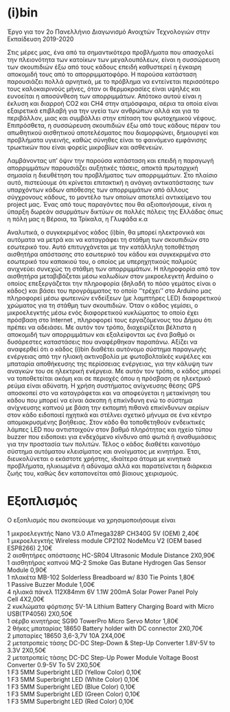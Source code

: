 # (i)bin

Έργο για τον 2ο Πανελλήνιο Διαγωνισμό Ανοιχτών Τεχνολογιών στην Εκπαίδευση 2019-2020

Στις μέρες μας, ένα από τα σημαντικότερα προβλήματα που απασχολεί την πλειονότητα των κατοίκων των μεγαλουπόλεων, είναι η συσσώρευση των σκουπιδιών έξω από τους κάδους επειδή καθυστερεί η έγκαιρη αποκομιδή τους από το απορριμματοφόρο. Η παρούσα κατάσταση παρουσιάζει πολλά αρνητικά, με το πρόβλημα να εντείνεται περισσότερο τους καλοκαιρινούς μήνες, όταν οι θερμοκρασίες είναι υψηλές και ευνοείται η αποσύνθεση των απορριμμάτων. Απότοκο αυτού είναι η έκλυση και διαρροή CO2 και CH4 στην ατμόσφαιρα, αέρια τα οποία είναι εξαιρετικά επιβλαβή για την υγεία των ανθρώπων αλλά και για το περιβάλλον, μιας και συμβάλλει στην επίταση του φωτοχημικού νέφους. Επιπρόσθετα, η συσσώρευση σκουπιδιών έξω από τους κάδους πέραν του απωθητικού αισθητικού αποτελέσματος που διαμορφώνει, δημιουργεί και προβλήματα υγιεινής, καθώς σύνηθες είναι το φαινόμενο εμφάνισης τρωκτικών που είναι φορείς μικροβίων και ασθενειών.

Λαμβάνοντας υπ’ όψιν την παρούσα κατάσταση και επειδή η παραγωγή απορριμμάτων παρουσιάζει αυξητικές τάσεις, αποκτά πρωταρχική σημασία η διευθέτηση του προβλήματος των απορριμμάτων. Στο πλαίσιο αυτό, πιστεύουμε ότι κρίνεται επιτακτική η ανάγκη αντικατάστασης των υπαρχόντων κάδων απόθεσης των απορριμμάτων από άλλους σύγχρονους κάδους, το μοντέλο των οποίων αποτελεί αντικείμενο του project μας. Ένας από τους παραγόντες που θα αξιοποιήσουμε, είναι η ύπαρξη δωρεάν ασυρμάτων δικτύων σε πολλές πόλεις της Ελλάδας όπως η πόλη μας η Βέροια, τα Τρίκαλα, η Γλυφάδα κ.α

Αναλυτικά, ο συγκεκριμένος κάδος (i)bin, θα μπορεί ηλεκτρονικά και αυτόματα να μετρά και να καταγράφει τη στάθμη των σκουπιδιών στο εσωτερικό του. Αυτό επιτυγχάνεται με την κατάλληλη τοποθέτηση αισθητήρα απόστασης στο εσωτερικό του κάδου και συγκεκριμένα στο εσωτερικό του καπακιού του, ο οποίος με υπερηχητικούς παλμούς ανιχνεύει συνεχώς τη στάθμη των απορριμμάτων. Η πληροφορία από τον αισθητήρα μεταβιβάζεται μέσω καλωδίων στον μικροελεγκτή Αrduino ο οποίος επεξεργάζεται την πληροφορία (δηλαδή το πόσο γεμάτος είναι ο κάδος) και βάσει του προγράμματος το οποίο ‘’τρέχει’’ στο Arduino μας πληροφορεί μέσω φωτεινών ενδείξεων (με λαμπτήρες LED) διαφορετικού χρώματος για τη στάθμη των σκουπιδιών. Όταν ο κάδος γεμίσει, ο μικροελεγκτής μέσω ενός διαφορετικού κυκλώματος το οποίο έχει πρόσβαση στο Internet , πληροφορεί τους εργαζόμενους του Δήμου ότι πρέπει να αδειάσει. Με αυτόν τον τρόπο, διαχειρίζεται βέλτιστα η αποκομιδή των απορριμμάτων και εξαλείφονται ως ένα βαθμό οι δυσάρεστες καταστάσεις που αναφέρθηκαν παραπάνω. Αξίζει να αναφερθεί ότι ο κάδος (i)bin διαθέτει αυτόνομο σύστημα παραγωγής ενέργειας από την ηλιακή ακτινοβολία με φωτοβολταϊκές κυψέλες και μπαταρία αποθήκευσης της περίσσειας ενέργειας, για την κάλυψη των αναγκών του σε ηλεκτρική ενέργεια. Με αυτόν τον τρόπο, ο κάδος μπορεί να τοποθετείται ακόμη και σε περιοχές όπου η πρόσβαση σε ηλεκτρικό ρεύμα είναι αδύνατη. Η χρήση συστήματος ανίχνευσης θέσης GPS αποσκοπεί στο να καταγράφεται και να αποφεύγεται η μετακίνηση του κάδου που μπορεί να είναι άσκοπη ή επικίνδυνη ενώ το σύστημα ανίχνευσης καπνού με βάση την εκπομπή πιθανά επικίνδυνων αερίων στον κάδο ειδοποιεί ηχητικά και στέλνει σχετικό μήνυμα σε ένα κέντρο απομακρυσμένης βοήθειας. Στον κάδο θα τοποθετηθούν ενδεικτικές λάμπες LED που αντιστοιχούν στον βαθμό πληρότητας και ηχείο τύπου buzzer που ειδοποιει για ενδεχόμενο κίνδυνο από φωτιά ή αναθυμιάσεις για την προστασία των πολιτών. Τέλος ο κάδος διαθέτει καινοτόμο σύστημα αυτόματου κλεισίματος και ανοίγματος με κινητήρα. Έτσι, διευκολύνεται ο εκάστοτε χρήστης, ιδιαίτερα άτομα με κινητικά προβλήματα, ηλικιωμένα ή αδύναμα αλλά και παρατείνεται η διάρκεια ζωής του, καθώς δεν καταπονείται από βίαιους χειρισμούς.

# Εξοπλισμός
Ο εξοπλισμός που σκοπεύουμε να χρησιμοποιήσουμε είναι

1 μικροελεγκτής Nano V3.0 ATmega328P CH340G 5V (OEM) 2,40€  
1 μικροελεγκτής Wireless module CP2102 NodeMcu V2 (OEM based ESP8266) 2,10€  
2 αισθητήρες απόστασης HC-SR04 Ultrasonic Module Distance 2X0,90€  
1 αισθητήρας καπνού MQ-2 Smoke Gas Butane Hydrogen Gas Sensor Module 0,90€  
1 πλακέτα MB-102 Solderless Breadboard w/ 830 Tie Points 1,80€  
1 Passive Buzzer Module 1,00€  
4 ηλιακά πάνελ 112X84mm 6V 1.1W 200mA Solar Power Panel Poly Cell 4X2,00€  
2 κυκλώματα φόρτισης 5V-1A Lithium Battery Charging Board with Micro USB(TP4056) 2X0,50€  
1 σέρβο κινητήρας SG90 TowerPro Micro Servo Motor 1,80€  
2 θήκες μπαταρίας 18650 Battery holder with DC connector 2X0,70€  
2 μπαταρίες 18650 3,6-3,7V 10A 2X4,00€  
2 μετατροπείς τάσης DC-DC Step-Down & Step-Up Converter 1.8V-5V to 3.3V 2X0,50€  
2 μετατροπείς τάσης DC-DC Step-Up Power Module Voltage Boost Converter 0.9-5V To 5V 2X0,50€  
1 F3 5MM Superbright LED (Yellow Color) 0,10€  
1 F3 5MM Superbright LED (White Color) 0,10€  
1 F3 5MM Superbright LED (Blue Color) 0,10€  
1 F3 5MM Superbright LED (Green Color) 0,10€  
1 F3 5MM Superbright LED (Red Color) 0,10€  
